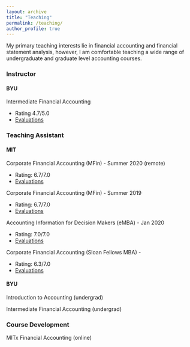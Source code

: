 ```yaml
---
layout: archive
title: "Teaching"
permalink: /teaching/
author_profile: true
---
```


My primary teaching interests lie in financial accounting and financial statement analysis, however, I am comfortable teaching a wide range of undergraduate and graduate level accounting courses.

### Instructor

#### BYU
Intermediate Financial Accounting
* Rating 4.7/5.0
* <a href = "">Evaluations</a>

### Teaching Assistant

#### MIT

Corporate Financial Accounting (MFin) - Summer 2020 (remote)
* Rating: 6.7/7.0
* <a href = "">Evaluations</a>

Corporate Financial Accounting (MFin) - Summer 2019
* Rating: 6.7/7.0
* <a href = "">Evaluations</a>
  
Accounting Information for Decision Makers (eMBA) - Jan 2020
* Rating: 7.0/7.0
* <a href = "">Evaluations</a>

Corporate Financial Accounting (Sloan Fellows MBA) - 
* Rating: 6.3/7.0
* <a href = "">Evaluations</a>

#### BYU
Introduction to Accounting (undergrad)

Intermediate Financial Accounting (undergrad)

### Course Development
MITx Financial Accounting (online)